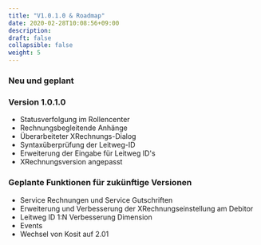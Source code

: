 ```yaml
---
title: "V1.0.1.0 & Roadmap"
date: 2020-02-28T10:08:56+09:00
description: 
draft: false
collapsible: false
weight: 5
---
```

### Neu und geplant

### Version 1.0.1.0
- Statusverfolgung im Rollencenter
- Rechnungsbegleitende Anhänge
- Überarbeiteter XRechnungs-Dialog
- Syntaxüberprüfung der Leitweg-ID
- Erweiterung der Eingabe für Leitweg ID's
- XRechnungsversion angepasst

### Geplante Funktionen für zukünftige Versionen
- Service Rechnungen und Service Gutschriften
- Erweiterung und Verbesserung der XRechnungseinstellung am Debitor
- Leitweg ID 1:N Verbesserung Dimension
- Events
- Wechsel von Kosit auf 2.01
